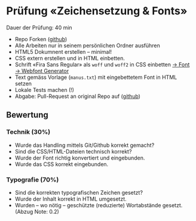 # Prüfung «Zeichensetzung & Fonts»
Dauer der Prüfung: 40 min  

* Repo Forken ([github](https://github.com/signalwerk/IAD.Exams))
* Alle Arbeiten nur in seinem persönlichen Ordner ausführen
* HTML5 Dokumnent erstellen – minimal!
* CSS extern erstellen und in HTML einbetten.
* Schrift «Fira Sans Regular» als `woff` und `woff2` in CSS einbetten [→ Font](https://www.fontsquirrel.com/fonts/fira-sans) [→ Webfont Generator](https://www.fontsquirrel.com/tools/webfont-generator)
* Text gemäss Vorlage (`manus.txt`) mit eingebettetem Font in HTML setzen
* Lokale Tests machen (!)
* Abgabe: Pull-Request an original Repo auf ([github](https://github.com/signalwerk/IAD.Exams))


## Bewertung

### Technik (30%)
* Wurde das Handling mittels Git/Github korrekt gemacht?
* Sind die CSS/HTML-Dateien technisch korrekt?
* Wurde der Font richtig konvertiert und eingebunden.
* Wurde das CSS korrekt eingebunden.

### Typografie (70%)
* Sind die korrekten typografischen Zeichen gesetzt?
* Wurde der Inhalt korrekt in HTML umgesetzt.
* Wurden – wo nötig – geschützte (reduzierte) Wortabstände gesetzt. (Abzug Note: 0.2)
